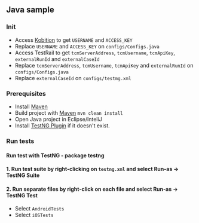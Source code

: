 ## Java sample

### Init

- Access [Kobition](https://portal.kobiton.com) to get `USERNAME` and `ACCESS_KEY`
- Replace `USERNAME` and `ACCESS_KEY` on `configs/Configs.java`
- Access TestRail to get `tcmServerAddress`, `tcmUsername`, `tcmApiKey`, `externalRunId` and `externalCaseId`
- Replace `tcmServerAddress`, `tcmUsername`, `tcmApiKey` and `externalRunId` on `configs/Configs.java`
- Replace `externalCaseId` on `configs/testmg.xml`

### Prerequisites

 - Install [Maven](https://maven.apache.org/install.html)
 - Build project with [Maven](https://maven.apache.org/run-maven/) `mvn clean install`
 - Open Java project in Eclipse/InteliJ
 - Install [TestNG Plugin](http://beust.com/eclipse) if it doesn't exist.

### Run tests

#### Run test with TestNG - package testng

#### 1. Run test suite by right-clicking on `testng.xml` and select **Run-as → TestNG Suite**

#### 2. Run separate files by right-click on each file and select **Run-as → TestNG Test**

 - Select `AndroidTests` 
 - Select `iOSTests` 